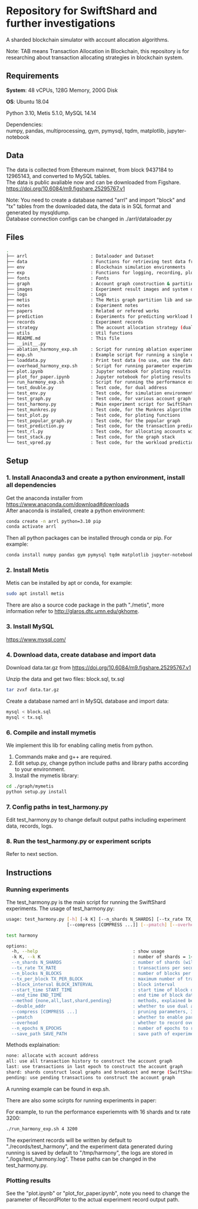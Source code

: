 # Repository for SwiftShard and further investigations

A sharded blockchain simulator with account allocation algorithms.

Note: TAB means Transaction Allocation in Blockchain, this repository is for researching about transaction allocating strategies in blockchain system.

## Requirements

**System**: 48 vCPUs, 128G Memory, 200G Disk

**OS**:  Ubuntu 18.04

Python 3.10, Metis 5.1.0, MySQL 14.14  

Dependencies:  
numpy, pandas, multiprocessing, gym, pymysql, tqdm, matplotlib, jupyter-notebook

## Data

The data is collected from Ethereum mainnet, from block 9437184 to 12965143, and converted to MySQL tables.  
The data is public avaliable now and can be downloaded from Figshare.  
<https://doi.org/10.6084/m9.figshare.25295767.v1>  

Note: You need to create a database named "arrl" and import "block" and "tx" tables from the downloaded data, the data is in SQL format and generated by mysqldump.  
Database connection configs can be changed in ./arrl/dataloader.py  

## Files

```bash
.
├── arrl                        : Dataloader and Dataset
├── data                        : Functions for retrieving test data from Ethereum (no use, use the database now)
├── env                         : Blockchain simulation environments
├── exp                         : Functions for logging, recording, ploting
├── fonts                       : Fonts
├── graph                       : Account graph construction & partition
├── images                      : Experiment result images and system design drawings
├── logs                        : Logs
├── metis                       : The Metis graph partition lib and save temp graph file
├── notes                       : Experiment notes
├── papers                      : Related or refered works
├── prediction                  : Experiments for predicting workload by ML
├── records                     : Experiment records
├── strategy                    : The account allocation strategy (dual address)
├── utils                       : Util functions
├── README.md                   : This file 
├── __init__.py
├── ablation_harmony_exp.sh     : Script for running ablation experiments
├── exp.sh                      : Example script for running a single experiment
├── loaddata.py                 : Print test data (no use, use the database now)
├── overhead_harmony_exp.sh     : Script for running parameter experiments
├── plot.ipynb                  : Jupyter notebook for ploting results
├── plot_for_paper.ipynb        : Jupyter notebook for ploting results
├── run_harmony_exp.sh          : Script for running the performance experiments
├── test_double.py              : Test code, for dual address
├── test_env.py                 : Test code, for simulation environments
├── test_graph.py               : Test code, for various account graph
├── test_harmony.py             : Main experiment script for SwiftShard using harmony simulator
├── test_munkres.py             : Test code, for the Munkres algorithm
├── test_plot.py                : Test code, for ploting functions
├── test_popular_graph.py       : Test code, for the popular graph
├── test_prediction.py          : Test code, for the transaction prediction with ML
├── test_rl.py                  : Test code, for allocating accounts with RL
├── test_stack.py               : Test code, for the graph stack
└── test_vpred.py               : Test code, for the workload prediction with ML
```

## Setup

### 1. Install Anaconda3 and create a python environment, install all dependencies  

Get the anaconda installer from <https://www.anaconda.com/download#downloads>  
After anaconda is installed, create a python environment:

```bash
conda create -n arrl python=3.10 pip
conda activate arrl
```

Then all python packages can be installed through conda or pip. For example:

```bash
conda install numpy pandas gym pymysql tqdm matplotlib jupyter-notebook
```

### 2. Install Metis

Metis can be installed by apt or conda, for example:

```bash
sudo apt install metis
```

There are also a source code package in the path "./metis", more information refer to <http://glaros.dtc.umn.edu/gkhome>.

### 3. Install MySQL

<https://www.mysql.com/>

### 4. Download data, create database and import data

Download data.tar.gz from <https://doi.org/10.6084/m9.figshare.25295767.v1>

Unzip the data and get two files: block.sql, tx.sql

```bash
tar zvxf data.tar.gz
```

Create a database named arrl in MySQL database and import data:

```bash
mysql < block.sql
mysql < tx.sql
```

### 6. Compile and install mymetis

We implement this lib for enabling calling metis from python.

1. Commands make and g++ are required.
2. Edit setup.py, change python include paths and library paths according to your environment.
3. Install the mymetis library:

```bash
cd ./graph/mymetis
python setup.py install
```

### 7. Config paths in test_harmony.py

Edit test_harmony.py to change default output paths including experiment data, records, logs.

### 8. Run the test_harmony.py or experiment scripts

Refer to next section.

## Instructions

### Running experiments

The test_harmony.py is the main script for running the SwiftShard experiments.
The usage of test_harmony.py:

```bash
usage: test_harmony.py [-h] [-k K] [--n_shards N_SHARDS] [--tx_rate TX_RATE] [--n_blocks N_BLOCKS] [--tx_per_block TX_PER_BLOCK] [--block_interval BLOCK_INTERVAL] [--start_time START_TIME] [--end_time END_TIME] [--method {none,all,last,shard,pending}] [--double_addr]
                       [--compress [COMPRESS ...]] [--pmatch] [--overhead] [--n_epochs N_EPOCHS] [--save_path SAVE_PATH]

test harmony

options:
  -h, --help                                    : show usage
  -k K, --k K                                   : number of shards = 1<<k
  --n_shards N_SHARDS                           : number of shards (will overwrite -k)
  --tx_rate TX_RATE                             : transactions per second
  --n_blocks N_BLOCKS                           : number of blocks per epoch
  --tx_per_block TX_PER_BLOCK                   : maximum number of transactions per block
  --block_interval BLOCK_INTERVAL               : block interval
  --start_time START_TIME                       : start time of block data, in format '%Y-%m-%d %H:%M:%S' or '%Y-%m-%d'
  --end_time END_TIME                           : end time of block data, in format '%Y-%m-%d %H:%M:%S' or '%Y-%m-%d'
  --method {none,all,last,shard,pending}        : methods, explained below
  --double_addr                                 : whether to use dual address, only valid in shard method
  --compress [COMPRESS ...]                     : pruning parameters, 3 numbers (local graph edge weight pruning, local graph vertex weight pruning, global graph vertex weight pruning), only valid in shard method
  --pmatch                                      : whether to enable partition result matching, only valid in shard method
  --overhead                                    : whether to record overhead
  --n_epochs N_EPOCHS                           : number of epochs to run
  --save_path SAVE_PATH                         : save path of experiment data
```

Methods explaination:

```bash
none: allocate with account address
all: use all transaction history to construct the account graph
last: use transactions in last epoch to construct the account graph
shard: shards construct local graphs and broadcast and merge (SwiftShard)
pending: use pending transactions to construct the account graph
```

A running example can be found in exp.sh.

There are also some scirpts for running experiments in paper:

For example, to run the performance experiemnts with 16 shards and tx rate 3200:

```bash
./run_harmony_exp.sh 4 3200
```

The experiment records will be written by default to "./records/test_harmony", and the experiment data generated during running is saved by default to "/tmp/harmony", the logs are stored in "./logs/test_harmony.log".
These paths can be changed in the test_harmony.py.

### Plotting results

See the "plot.ipynb" or "plot_for_paper.ipynb", note you need to change the parameter of RecordPloter to the actual experiment record output path.
